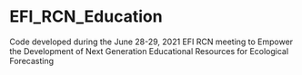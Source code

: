 # EFI_RCN_Education
Code developed during the June 28-29, 2021 EFI RCN meeting to Empower the Development of Next Generation Educational Resources for Ecological Forecasting
